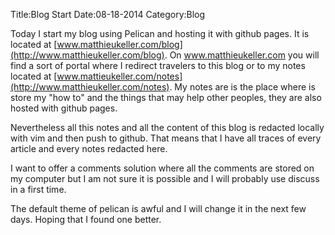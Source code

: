 Title:Blog Start
Date:08-18-2014
Category:Blog

Today I start my blog using Pelican and hosting it with github pages.
It is located at [www.matthieukeller.com/blog](http://www.matthieukeller.com/blog).
On www.matthieukeller.com you will find a sort of portal where I redirect
travelers to this blog or to my notes located at
[www.mattieukeller.com/notes](http://www.matthieukeller.com/notes). My notes are is
the place where is store my "how to" and the things that may help other peoples,
they are also hosted with github pages.

Nevertheless all this notes and all the content of this blog is redacted locally
with vim and then push to github. That means that I have all traces of every
article and every notes redacted here.

I want to offer a comments solution where
all the comments are stored on my computer but I am not sure it is possible and
I will probably use discuss in a first time.

The default theme of pelican is awful and I will change it in the next few days.
Hoping that I found one better.

